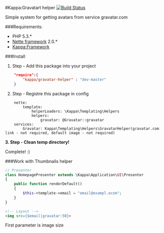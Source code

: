 #Kappa:Gravatart helper [![Build Status](https://travis-ci.org/Kappa-org/Gravatar-Helper.png?branch=master)](https://travis-ci.org/Kappa-org/Gravatar-Helper)

Simple system for getting avatars from service gravatar.com

###Requirements:
- PHP 5.3.*
- [Nette framework](http://nette.org/) 2.0.*
- [Kappa:Framework](https://github.com/Kappa-org/Framework)

###Install

1. Step - Add this package into your project
```json
	"require":{
		"kappa/gravatar-helper" : "dev-master"
	}
```

2. Step - Registre this package in config
```neon
	nette:
		template:
			helperLoaders: \Kappa\Templating\Helpers
			helpers:
				gravatar: @Gravatar::gravatar
	services:
		Gravatar: Kappa\Templating\Helpers\GravatarHelper(gravatar.com link - not required, default image - not required)
```

**3. Step - Clean temp directory!**

Complete! :)

###Work with Thumbnails helper
```php
// Presenter
class HomepagePresenter extends \Kappa\Application\UI\Presenter
{
	public function renderDefault()
	{
		$this->template->email = "email@exampl.ecom";
	}
}
```
```html
<!-- Layout -->
<img src={$email|gravatar:50}>
```
First parameter is image size
